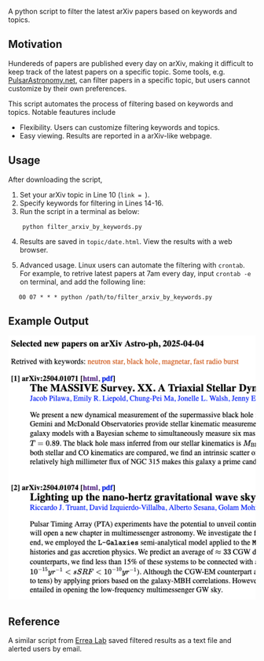 
A python script to filter the latest arXiv papers based on keywords and topics. 

## Motivation
Hundereds of papers are published every day on arXiv, making it difficult to keep track of the latest papers on a specific topic. Some tools, e.g. [PulsarAstronomy.net](https://www.pulsarastronomy.net/pulsar/), can filter papers in a specific topic, but users cannot customize by their own preferences. 

This script automates the process of filtering based on keywords and topics. Notable feautures include
- Flexibility. Users can customize filtering keywords and topics.
- Easy viewing. Results are reported in a arXiv-like webpage.

## Usage
After downloading the script,

1. Set your arXiv topic in Line 10 (`link = `).
2. Specify keywords for filtering in Lines 14-16.
3. Run the script in a terminal as below:
```
    python filter_arxiv_by_keywords.py
```
4. Results are saved in `topic/date.html`. View the results with a web browser.

5. Advanced usage. Linux users can automate the filtering with `crontab`. For example, to retrive latest papers at 7am every day, input `crontab -e` on terminal, and add the following line:
```
   00 07 * * * python /path/to/filter_arxiv_by_keywords.py
```

## Example Output
![Effects of the script](https://github.com/pulsar-xliu/filter_arxiv_by_keywords/blob/main/example_output.png)

## Reference
A similar script from [Errea Lab](https://cfm.ehu.es/errealab/blog/python-script-to-filter-the-arxiv-and-get-an-email-daily/) saved filtered results as a text file and alerted users by email.
